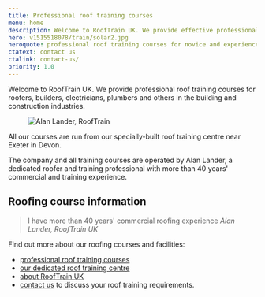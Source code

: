 ```yaml
---
title: Professional roof training courses
menu: home
description: Welcome to RoofTrain UK. We provide effective professional roof training courses for roofers, builders, electricians, plumbers and others in the construction industry.
hero: v1515518078/train/solar2.jpg
heroquote: professional roof training courses for novice and experienced roofers
ctatext: contact us
ctalink: contact-us/
priority: 1.0
---
```


Welcome to RoofTrain UK. We provide professional roof training courses for roofers, builders, electricians, plumbers and others in the building and construction industries.

<figure data-href="[imagecdn]v1516298724/train/alan-lander.jpg" class="progressive replace inline">
  <img src="[imagecdn]c_scale,w_50/v1516298724/train/alan-lander.jpg" alt="Alan Lander, RoofTrain" class="preview" />
</figure>

All our courses are run from our specially-built roof training centre near Exeter in Devon.

The company and all training courses are operated by Alan Lander, a dedicated roofer and training professional with more than 40 years' commercial and training experience.


## Roofing course information

> I have more than 40 years' commercial roofing experience
<cite>Alan Lander, RoofTrain UK</cite>

Find out more about our roofing courses and facilities:

* [professional roof training courses]([root]roof-training-courses/)
* [our dedicated roof training centre]([root]about-us/roof-training-centre/)
* [about RoofTrain UK]([root]about-us/)
* [contact us]([root]contact-us/) to discuss your roof training requirements.
